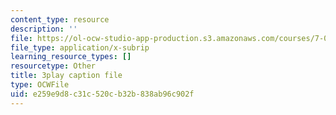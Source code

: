 ```yaml
---
content_type: resource
description: ''
file: https://ol-ocw-studio-app-production.s3.amazonaws.com/courses/7-016-introductory-biology-fall-2018/e259e9d8c31c520cb32b838ab96c902f_7xJPSuSVmSk.vtt
file_type: application/x-subrip
learning_resource_types: []
resourcetype: Other
title: 3play caption file
type: OCWFile
uid: e259e9d8-c31c-520c-b32b-838ab96c902f
---
```

